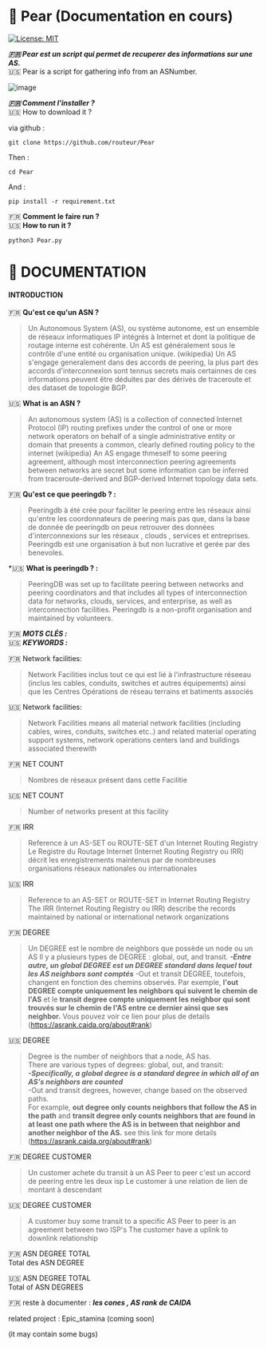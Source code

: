 #  :pear: Pear (Documentation en cours)
[![License: MIT](https://img.shields.io/badge/License-MIT-yellow.svg)](https://opensource.org/licenses/MIT)

***:fr: Pear est un script qui permet de recuperer des informations sur une AS.***  
:us: Pear is a script for gathering info from an ASNumber.


![image](https://user-images.githubusercontent.com/49996859/103186885-8a88ab80-48c2-11eb-8b64-0b043c40462e.png)

  
***:fr: Comment l'installer ?***  
:us: How to download it ?

via github :

```git clone https://github.com/routeur/Pear```

Then :

```cd Pear```

And :

```pip install -r requirement.txt```

:fr: **Comment le faire run ?**  
:us: **How to run it ?**  

```python3 Pear.py```

# :open_book:	DOCUMENTATION

#### INTRODUCTION

:fr: **Qu'est ce qu'un ASN ?**  
>Un Autonomous System (AS), ou système autonome, est un ensemble de réseaux informatiques IP intégrés à Internet et dont la politique de routage interne est cohérente. Un AS est généralement sous le contrôle d'une entité ou organisation unique. (wikipedia)
Un AS s'engage generalement dans des accords de peering, la plus part des accords d'interconnexion sont tennus secrets mais certainnes de ces informations peuvent être déduites par des dérivés de traceroute et des dataset de topologie BGP.

:us: **What is an ASN ?**
>An autonomous system (AS) is a collection of connected Internet Protocol (IP) routing prefixes under the control of one or more network operators on behalf of a single administrative entity or domain that presents a common, clearly defined routing policy to the internet (wikipedia)
An AS engage thmeself to some peering agreement, although most interconnection peering agreements between networks are secret but some information can be inferred from traceroute-derived and BGP-derived Internet topology data sets.

:fr: **Qu'est ce que peeringdb ? :**  
>Peeringdb à été crée pour faciliter le peering entre les réseaux ainsi qu'entre les coordonnateurs de peering mais pas que, dans la base de donnée de peeringdb on peux retrouver des données d'interconnexions sur les réseaux , clouds , services et entreprises.
Peeringdb est une organisation à but non lucrative et gerée par des benevoles.

*:us: **What is peeringdb ? :**  
>PeeringDB was set up to facilitate peering between networks and peering coordinators and that includes all types of interconnection data for networks, clouds, services, and enterprise, as well as interconnection facilities.
Peeringdb is a non-profit organisation and maintained by volunteers.  

:fr: ***MOTS CLÉS :***  
:us: ***KEYWORDS :***

:fr: Network facilities:
>Network Facilities inclus tout ce qui est lié à l'infrastructure réseeau (inclus les cables, conduits, switches et autres équipements) ainsi que les Centres Opérations de réseau terrains et batiments associés

:us: Network facilities:
>Network Facilities means all material network facilities (including cables, wires, conduits, switches etc..) and related material operating support systems, network operations centers land and buildings associated therewith

:fr: NET COUNT
>Nombres de réseaux présent dans cette Facilitie  

:us: NET COUNT
>Number of networks present at this facility

:fr: IRR
>Reference à un AS-SET ou ROUTE-SET d'un Internet Routing Registry  
Le Registre du Routage Internet (Internet Routing Registry ou IRR) décrit les enregistrements maintenus
par de nombreuses organisations réseaux nationales ou internationales

:us: IRR
>Reference to an AS-SET or ROUTE-SET in Internet Routing Registry
The IRR (Internet Routing Registry ou IRR) describe the records maintained by national or international network organizations

:fr: DEGREE  
>Un DEGREE est le nombre de neighbors que possède un node ou un AS
Il y a plusieurs types de DEGREE : global, out, and transit.
***-Entre autre, un global DEGREE est un DEGREE standard dans lequel tout les AS neighbors sont comptés***
-Out et transit DEGREE, toutefois, changent en fonction des chemins observés.
Par exemple, **l'out DEGREE compte uniquement les neighbors qui suivent le chemin de l'AS** et le **transit degree compte uniquement les neighbor qui sont trouvés sur le chemin de l'AS entre ce dernier ainsi que ses neighbor.**
Vous pouvez voir ce lien pour plus de details (https://asrank.caida.org/about#rank)

:us: DEGREE  
>Degree is the number of neighbors that a node, AS has.  
There are various types of degrees: global, out, and transit:  
***-Specifically, a global degree is a standard degree in which all of an AS's neighbors are counted***  
-Out and transit degrees, however, change based on the observed paths.  
For example, **out degree only counts neighbors that follow the AS in the path** and **transit degree only counts neighbors that are found in at least one path where the AS is in between that neighbor and another neighbor of the AS.**
see this link for more details (https://asrank.caida.org/about#rank)

:fr: DEGREE CUSTOMER
>Un customer achete du transit à un AS
Peer to peer c'est un accord de peering entre les deux isp
Le customer à une relation de lien de montant à descendant 

:us: DEGREE CUSTOMER
>A customer buy some transit to a specific AS 
Peer to peer is an agreement between two ISP's
The customer have a uplink to downlink relationship

:fr: ASN DEGREE TOTAL  
Total des ASN DEGREE

:us: ASN DEGREE TOTAL  
Total of ASN DEGREES

:fr: reste à documenter :
***les cones , AS rank de CAIDA***
  

related project : Epic_stamina (coming soon)
  
(it may contain some bugs)
